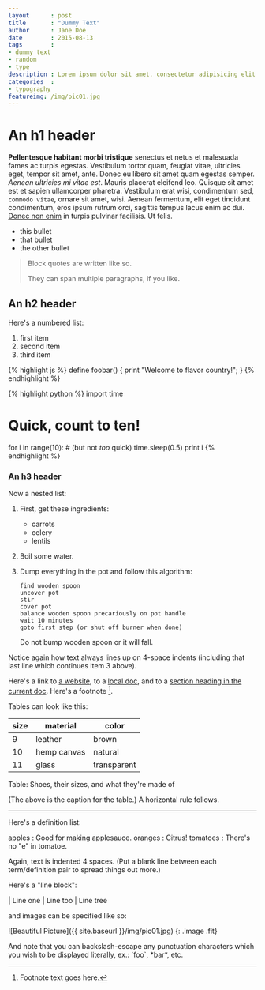 ```yaml
---
layout      : post
title       : "Dummy Text"
author      : Jane Doe
date        : 2015-08-13
tags        :
- dummy text
- random
- type
description : Lorem ipsum dolor sit amet, consectetur adipisicing elit. Voluptates, possimus.
categories  :
- typography
featureimg: /img/pic01.jpg
--- 
```


An h1 header
============

**Pellentesque habitant morbi tristique** senectus et netus et malesuada fames ac turpis egestas. Vestibulum tortor quam, feugiat vitae, ultricies eget, tempor sit amet, ante. Donec eu libero sit amet quam egestas semper. _Aenean ultricies mi vitae est_. Mauris placerat eleifend leo. Quisque sit amet est et sapien ullamcorper pharetra. Vestibulum erat wisi, condimentum sed, `commodo vitae`, ornare sit amet, wisi. Aenean fermentum, elit eget tincidunt condimentum, eros ipsum  rutrum orci, sagittis tempus lacus enim ac dui. [Donec non enim](#) in turpis pulvinar facilisis. Ut felis.

  * this bullet
  * that bullet
  * the other bullet

> Block quotes are
> written like so.
>
> They can span multiple paragraphs,
> if you like.

An h2 header
------------

Here's a numbered list:

 1. first item
 2. second item
 3. third item

{% highlight js %}
define foobar() {
    print "Welcome to flavor country!";
}
{% endhighlight %}

{% highlight python %}
import time
# Quick, count to ten!
for i in range(10):
    # (but not *too* quick)
    time.sleep(0.5)
    print i
{% endhighlight %}

### An h3 header ###

Now a nested list:

 1. First, get these ingredients:

      * carrots
      * celery
      * lentils

 2. Boil some water.

 3. Dump everything in the pot and follow
    this algorithm:

        find wooden spoon
        uncover pot
        stir
        cover pot
        balance wooden spoon precariously on pot handle
        wait 10 minutes
        goto first step (or shut off burner when done)

    Do not bump wooden spoon or it will fall.

Notice again how text always lines up on 4-space indents (including
that last line which continues item 3 above).

Here's a link to [a website](http://foo.bar), to a [local
doc](/feed.xml), and to a [section heading in the current
doc](#an-h2-header). Here's a footnote [^1].

[^1]: Footnote text goes here.

Tables can look like this:

size | material     | color
---- | ------------ |------------
9    | leather      | brown
10   | hemp canvas  | natural
11   | glass        | transparent

Table: Shoes, their sizes, and what they're made of

(The above is the caption for the table.)
A horizontal rule follows.

***

Here's a definition list:

apples
  : Good for making applesauce.
oranges
  : Citrus!
tomatoes
  : There's no "e" in tomatoe.

Again, text is indented 4 spaces. (Put a blank line between each
term/definition pair to spread things out more.)

Here's a "line block":

| Line one
|   Line too
| Line tree

and images can be specified like so:

![Beautiful Picture]({{ site.baseurl }}/img/pic01.jpg)
{: .image .fit}

And note that you can backslash-escape any punctuation characters
which you wish to be displayed literally, ex.: \`foo\`, \*bar\*, etc.

